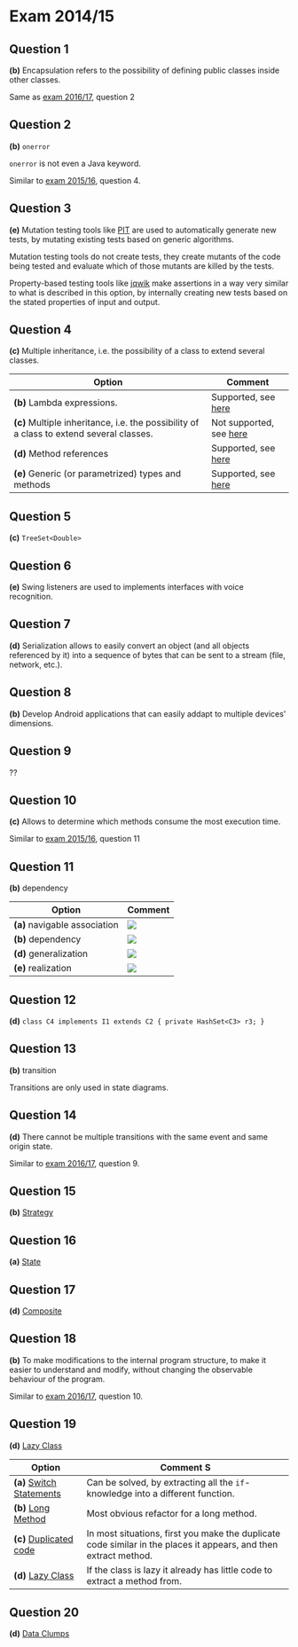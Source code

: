 # Exam 2014/15

## Question 1

**(b)** Encapsulation refers to the possibility of defining public classes inside other classes.

Same as [exam 2016/17](../2017/2017N-sol.md), question 2

## Question 2

**(b)** `onerror`

`onerror` is not even a Java keyword.

Similar to [exam 2015/16](../2016/2016N-sol.md), question 4.

## Question 3

**(e)** Mutation testing tools like [PIT](https://pitest.org/) are used to automatically generate new tests, by mutating existing tests based on generic algorithms.

Mutation testing tools do not create tests, they create mutants of the code being tested and evaluate which of those mutants are killed by the tests.

Property-based testing tools like [jqwik](https://jqwik.net/) make assertions in a way very similar to what is described in this option, by internally creating new tests based on the stated properties of input and output.

## Question 4

**(c)** Multiple inheritance, i.e. the possibility of a class to extend several classes.

| Option                                                                                   | Comment                                                                                                |
|------------------------------------------------------------------------------------------|--------------------------------------------------------------------------------------------------------|
| **(b)** Lambda expressions.                                                              | Supported, see [here](https://docs.oracle.com/javase/tutorial/java/javaOO/lambdaexpressions.html)      |
| **(c)** Multiple inheritance, i.e. the possibility of a class to extend several classes. | Not supported, see [here](https://docs.oracle.com/javase/tutorial/java/IandI/multipleinheritance.html) |
| **(d)** Method references                                                                | Supported, see [here](https://docs.oracle.com/javase/tutorial/java/javaOO/methodreferences.html)       |
| **(e)** Generic (or parametrized) types and methods                                      | Supported, see [here](https://docs.oracle.com/javase/tutorial/java/generics/types.html)                |

## Question 5

**(c)** `TreeSet<Double>`

## Question 6

**(e)** Swing listeners are used to implements interfaces with voice recognition.

## Question 7

**(d)** Serialization allows to easily convert an object (and all objects referenced by it) into a sequence of bytes that can be sent to a stream (file, network, etc.).

## Question 8

**(b)** Develop Android applications that can easily addapt to multiple devices' dimensions.

## Question 9

??

## Question 10

**(c)** Allows to determine which methods consume the most execution time.

Similar to [exam 2015/16](../2016/2016N-sol.md), question 11

## Question 11

**(b)** dependency

| Option                        | Comment                                                                           |
|-------------------------------|-----------------------------------------------------------------------------------|
| **(a)** navigable association | ![](https://www.uml-diagrams.org/association/class-navigability-navigable.png)    |
| **(b)** dependency            | ![](https://www.uml-diagrams.org/uml-core/class-dependency-usage.png)             |
| **(d)** generalization        | ![](https://www.uml-diagrams.org/class-diagrams/class-generalizaion-separate.png) |
| **(e)** realization           | ![](https://www.uml-diagrams.org/uml-core/class-interface-realization.png)        |

## Question 12

**(d)** `class C4 implements I1 extends C2 { private HashSet<C3> r3; }`

## Question 13

**(b)** transition

Transitions are only used in state diagrams.

## Question 14

**(d)** There cannot be multiple transitions with the same event and same origin state.

Similar to [exam 2016/17](../2017/2017N-sol.md), question 9.

## Question 15

**(b)** [Strategy](https://refactoring.guru/design-patterns/strategy)

## Question 16

**(a)** [State](https://refactoring.guru/design-patterns/state)

## Question 17

**(d)** [Composite](https://refactoring.guru/design-patterns/composite)

## Question 18

**(b)** To make modifications to the internal program structure, to make it easier to understand and modify, without changing the observable behaviour of the program.

Similar to [exam 2016/17](../2017/2017N-sol.md), question 10.

## Question 19

**(d)** [Lazy Class](https://refactoring.guru/smells/lazy-class)

| Option                                                                         | Comment                                                                                                         S |
|--------------------------------------------------------------------------------|------------------------------------------------------------------------------------------------------------------|
| **(a)** [Switch Statements](https://refactoring.guru/smells/switch-statements) | Can be solved, by extracting all the `if`-knowledge into a different function.                                   |
| **(b)** [Long Method](https://refactoring.guru/smells/long-method)             | Most obvious refactor for a long method.                                                                         |
| **(c)** [Duplicated code](https://refactoring.guru/smells/duplicate-code)      | In most situations, first you make the duplicate code similar in the places it appears, and then extract method. |
| **(d)** [Lazy Class](https://refactoring.guru/smells/lazy-class)               | If the class is lazy it already has little code to extract a method from.                                        |

## Question 20

**(d)** [Data Clumps](https://refactoring.guru/smells/data-clumps)

